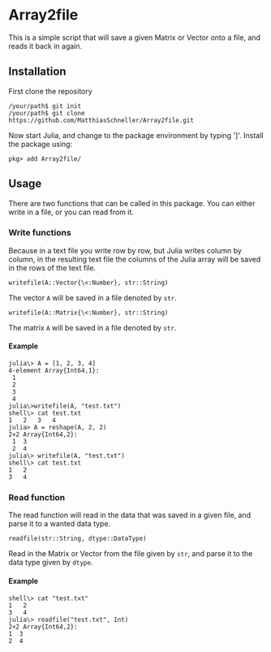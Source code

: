 # Array2file

This is a simple script that will save a given Matrix or Vector onto a file,
and reads it back in again.

## Installation
First clone the repository
```
/your/path$ git init
/your/path$ git clone https://github.com/MatthiasSchneller/Array2file.git
```

Now start Julia, and change to the package environment by typing ']'.
Install the package using:

```
pkg> add Array2file/
```

## Usage

There are two functions that can be called in this package. You can either
write in a file, or you can read from it.

### Write functions

Because in a text file you write row by row, but Julia
writes column by column, in the resulting text file the
columns of the Julia array will be saved in the rows
of the text file.

    writefile(A::Vector{\<:Number}, str::String)

The vector `A` will be saved in a file denoted by `str`.
    
    writefile(A::Matrix{\<:Number}, str::String)

The matrix `A` will be saved in a file denoted by `str`.

#### Example
```
julia\> A = [1, 2, 3, 4]
4-element Array{Int64,1}:
 1
 2
 3
 4
julia\>writefile(A, "test.txt")
shell\> cat test.txt
1	2	3	4
julia> A = reshape(A, 2, 2)
2×2 Array{Int64,2}:
 1  3
 2  4
julia\> writefile(A, "test.txt")
shell\> cat test.txt
1	2
3	4
```

### Read function

The read function will read in the data that was saved in a given file,
and parse it to a wanted data type.

    readfile(str::String, dtype::DataType)

Read in the Matrix or Vector from the file given by `str`, and parse
it to the data type given by `dtype`.

#### Example
```
shell\> cat "test.txt"
1	2
3	4
julia\> readfile("test.txt", Int)
2×2 Array{Int64,2}:
1  3
2  4
``` 
